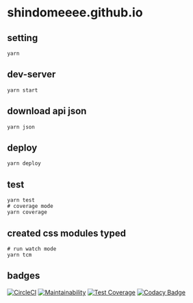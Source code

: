 # shindomeeee.github.io

## setting

```
yarn
```

## dev-server

```
yarn start
```

## download api json

```
yarn json
```

## deploy

```
yarn deploy
```

## test

```
yarn test
# coverage mode
yarn coverage
```

## created css modules typed

```
# run watch mode
yarn tcm
```

## badges

[![CircleCI](https://circleci.com/gh/shindomeeee/shindomeeee.github.io/tree/develop.svg?style=svg)](https://circleci.com/gh/shindomeeee/shindomeeee.github.io/tree/develop)
[![Maintainability](https://api.codeclimate.com/v1/badges/9401498eaa3f36fb62fa/maintainability)](https://codeclimate.com/github/shindomeeee/shindomeeee.github.io/maintainability)
[![Test Coverage](https://api.codeclimate.com/v1/badges/9401498eaa3f36fb62fa/test_coverage)](https://codeclimate.com/github/shindomeeee/shindomeeee.github.io/test_coverage)
[![Codacy Badge](https://api.codacy.com/project/badge/Grade/b23a78bd06364886b91fe672dc2fd1e1)](https://www.codacy.com/app/shindomeeee-user/shindomeeee.github.io?utm_source=github.com&utm_medium=referral&utm_content=shindomeeee/shindomeeee.github.io&utm_campaign=Badge_Grade)
